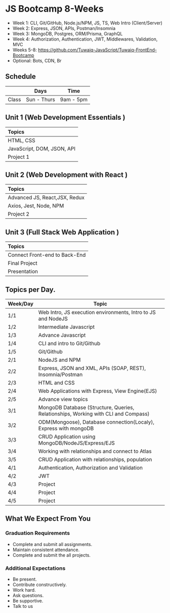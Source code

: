 # JS Bootcamp 8-Weeks

- Week 1: CLI, Git/GitHub, Node.js/NPM, JS, TS, Web Intro (Client/Server)
- Week 2: Express, JSON, APIs, Postman/Insomnia
- Week 3: MongoDB, Postgres, ORM/Prisma, GraphQL
- Week 4: Authorization, Authentication, JWT, Middlewares, Validation, MVC
- Weeks 5-8: https://github.com/Tuwaiq-JavaScript/Tuwaiq-FrontEnd-Bootcamp
- Optional: Bots, CDN, Br





## Schedule
|  | Days | Time |
| --- | ------------- | ------------- |
| Class | Sun - Thurs  | 9am - 5pm  |


## Unit 1 \(Web Development Essentials \)

| Topics |
| :--- |
| HTML, CSS |
| JavaScript, DOM, JSON, API |
| Project 1 | 


## Unit 2 \(Web Development with React \)

| Topics |
| :--- |
| Advanced JS, React,JSX, Redux |
| Axios, Jest, Node, NPM|
| Project 2 |

## Unit 3 \(Full Stack Web Application \)

| Topics |
| :--- |
| Connect Front-end to Back-End  | 
| Final Project |
| Presentation   |


## Topics per Day.

| Week/Day | Topic |
| --- | ------------- |
| 1/1 | Web Intro, JS execution environments, Intro to JS and NodeJS|
| 1/2 | Intermediate Javascript |
| 1/3 | Advance Javascript |
| 1/4 | CLI and intro to Git/Github |
| 1/5 | Git/Github |
| 2/1 | NodeJS and NPM|
| 2/2 | Express, JSON and XML, APIs (SOAP, REST), Insomnia/Postman |
| 2/3 | HTML and CSS|
| 2/4 | Web Applications with Express, View Engine(EJS) |
| 2/5 | Advance view topics |
| 3/1 | MongoDB Database (Structure, Queries, Relationships, Working with CLI and Compass) |
| 3/2 | ODM(Mongoose), Database connection(Localy), Express with mongoDB |
| 3/3 | CRUD Application using MongoDB/NodeJS/Express/EJS |
| 3/4 | Working with relationships and connect to Atlas|
| 3/5 | CRUD Application with relationships, population|
| 4/1 | Authentication, Authorization and Validation |
| 4/2 | JWT |
| 4/3 | Project |
| 4/4 | Project |
| 4/5 | Project |


## What We Expect From You
### Graduation Requirements
* Complete and submit all assignments.
* Maintain consistent attendance.
* Complete and submit the all projects.
### Additional Expectations
* Be present.
* Contribute constructively.
* Work hard.
* Ask questions.
* Be supportive.
* Talk to us

